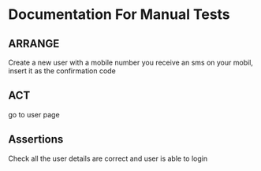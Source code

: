 ﻿
# Documentation For Manual Tests



## ARRANGE
Create a new user with a mobile number
you receive an sms on your mobil,
insert it as the confirmation code

## ACT
go to user page 

## Assertions
Check all the user details are correct
and user is able to login
